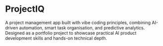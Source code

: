 # ProjectIQ
A project management app built with vibe coding principles, combining AI-driven automation, smart task organisation, and predictive analytics. Designed as a portfolio project to showcase practical AI product development skills and hands-on technical depth.
